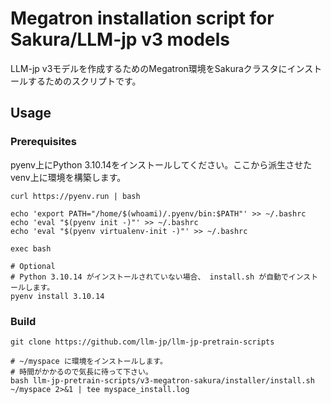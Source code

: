 # Megatron installation script for Sakura/LLM-jp v3 models

LLM-jp v3モデルを作成するためのMegatron環境をSakuraクラスタにインストールするためのスクリプトです。

## Usage

### Prerequisites

pyenv上にPython 3.10.14をインストールしてください。ここから派生させたvenv上に環境を構築します。

```shell
curl https://pyenv.run | bash

echo 'export PATH="/home/$(whoami)/.pyenv/bin:$PATH"' >> ~/.bashrc
echo 'eval "$(pyenv init -)"' >> ~/.bashrc
echo 'eval "$(pyenv virtualenv-init -)"' >> ~/.bashrc

exec bash

# Optional
# Python 3.10.14 がインストールされていない場合、 install.sh が自動でインストールします。
pyenv install 3.10.14
```

### Build

```shell
git clone https://github.com/llm-jp/llm-jp-pretrain-scripts

# ~/myspace に環境をインストールします。
# 時間がかかるので気長に待って下さい。
bash llm-jp-pretrain-scripts/v3-megatron-sakura/installer/install.sh ~/myspace 2>&1 | tee myspace_install.log
```


